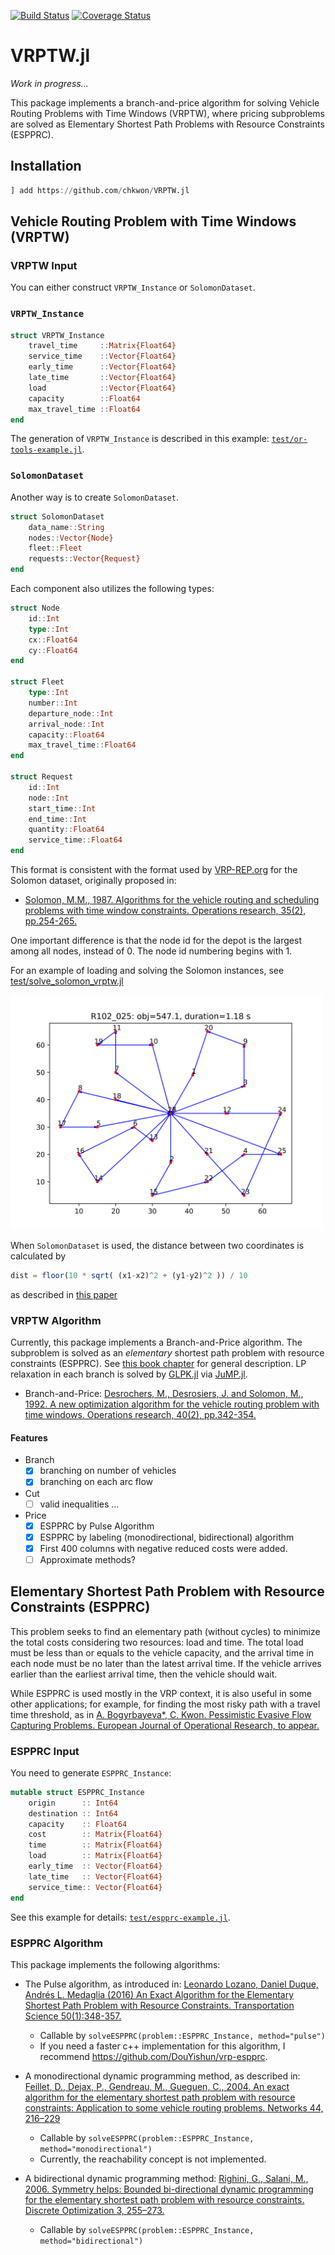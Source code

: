 [![Build Status](https://travis-ci.org/chkwon/VRPTW.jl.svg?branch=master)](https://travis-ci.org/chkwon/VRPTW.jl)
[![Coverage Status](https://coveralls.io/repos/github/chkwon/VRPTW.jl/badge.svg?branch=master)](https://coveralls.io/github/chkwon/VRPTW.jl?branch=master)

# VRPTW.jl

*Work in progress...*

This package implements a branch-and-price algorithm for solving Vehicle Routing Problems with Time Windows (VRPTW), where pricing subproblems are solved as Elementary Shortest Path Problems with Resource Constraints (ESPPRC).


## Installation

```julia
] add https://github.com/chkwon/VRPTW.jl
```


## Vehicle Routing Problem with Time Windows (VRPTW)

### VRPTW Input 

You can either construct `VRPTW_Instance` or `SolomonDataset`.

### `VRPTW_Instance`

```julia
struct VRPTW_Instance
    travel_time     ::Matrix{Float64}
    service_time    ::Vector{Float64}
    early_time      ::Vector{Float64}
    late_time       ::Vector{Float64}
    load            ::Vector{Float64}
    capacity        ::Float64
    max_travel_time ::Float64
end
```
The generation of `VRPTW_Instance` is described in this example: [`test/or-tools-example.jl`](https://github.com/chkwon/VRPTW.jl/blob/master/test/or-tools-example.jl).

### `SolomonDataset`

Another way is to create `SolomonDataset`.
```julia
struct SolomonDataset
    data_name::String
    nodes::Vector{Node}
    fleet::Fleet
    requests::Vector{Request}
end
```
Each component also utilizes the following types:
```julia
struct Node
    id::Int
    type::Int
    cx::Float64
    cy::Float64
end

struct Fleet 
    type::Int
    number::Int
    departure_node::Int
    arrival_node::Int
    capacity::Float64
    max_travel_time::Float64
end

struct Request
    id::Int
    node::Int
    start_time::Int
    end_time::Int
    quantity::Float64
    service_time::Float64
end
```

This format is consistent with the format used by [VRP-REP.org](http://www.vrp-rep.org/search.html?slug=solomon) for the Solomon dataset, originally proposed in:

- [Solomon, M.M., 1987. Algorithms for the vehicle routing and scheduling problems with time window constraints. Operations research, 35(2), pp.254-265.](https://doi.org/10.1287/opre.35.2.254)

One important difference is that the node id for the depot is the largest among all nodes, instead of 0. The node id numbering begins with 1.

For an example of loading and solving the Solomon instances, see [test/solve_solomon_vrptw.jl](https://github.com/chkwon/VRPTW.jl/blob/master/test/solve_solomon_vrptw.jl) 

<img src="https://github.com/chkwon/VRPTW.jl/raw/master/R102_025.png" width=500>


When `SolomonDataset` is used, the distance between two coordinates is calculated by
```julia
dist = floor(10 * sqrt( (x1-x2)^2 + (y1-y2)^2 )) / 10
```
as described in [this paper](https://doi.org/10.1287/trsc.33.1.101)




### VRPTW Algorithm 

Currently, this package implements a Branch-and-Price algorithm. The subproblem is solved as an *elementary* shortest path problem with resource constraints (ESPPRC). See [this book chapter](https://epubs.siam.org/doi/10.1137/1.9781611973594.ch5) for general description. LP relaxation in each branch is solved by [GLPK.jl](https://github.com/jump-dev/GLPK.jl) via [JuMP.jl](https://github.com/jump-dev/JuMP.jl). 

- Branch-and-Price: [Desrochers, M., Desrosiers, J. and Solomon, M., 1992. A new optimization algorithm for the vehicle routing problem with time windows. Operations research, 40(2), pp.342-354.](https://doi.org/10.1287/opre.40.2.342)

#### Features
* Branch
  - [x] branching on number of vehicles
  - [x] branching on each arc flow

* Cut
  - [ ] valid inequalities ... 

* Price
  - [x] ESPPRC by Pulse Algorithm
  - [x] ESPPRC by labeling (monodirectional, bidirectional) algorithm
  - [x] First 400 columns with negative reduced costs were added. 
  - [ ] Approximate methods? 

## Elementary Shortest Path Problem with Resource Constraints (ESPPRC)

This problem seeks to find an elementary path (without cycles) to minimize the total costs considering two resources: load and time. The total load must be less than or equals to the vehicle capacity, and the arrival time in each node must be no later than the latest arrival time. If the vehicle arrives earlier than the earliest arrival time, then the vehicle should wait.

While ESPPRC is used mostly in the VRP context, it is also useful in some other applications; for example, for finding the most risky path with a travel time threshold, as in [A. Bogyrbayeva*, C. Kwon. Pessimistic Evasive Flow Capturing Problems. European Journal of Operational Research, to appear.](https://www.chkwon.net/papers/bogyrbayeva_pessimistic.pdf)

### ESPPRC Input 

You need to generate `ESPPRC_Instance`:
```julia
mutable struct ESPPRC_Instance
    origin      :: Int64
    destination :: Int64
    capacity    :: Float64
    cost        :: Matrix{Float64}
    time        :: Matrix{Float64}
    load        :: Matrix{Float64}
    early_time  :: Vector{Float64}
    late_time   :: Vector{Float64}
    service_time:: Vector{Float64}
end
```

See this example for details: [`test/espprc-example.jl`](https://github.com/chkwon/VRPTW.jl/blob/master/test/espprc-example.jl).

### ESPPRC Algorithm

This package implements the following algorithms:

- The Pulse algorithm, as introduced in: [Leonardo Lozano, Daniel Duque, Andrés L. Medaglia (2016) An Exact Algorithm for the Elementary Shortest Path Problem with Resource Constraints. Transportation Science 50(1):348-357.](https://doi.org/10.1287/trsc.2014.0582)

  - Callable by `solveESPPRC(problem::ESPPRC_Instance, method="pulse")`
  - If you need a faster c++ implementation for this algorithm, I recommend https://github.com/DouYishun/vrp-espprc.

- A monodirectional dynamic programming method, as described in: [Feillet, D., Dejax, P., Gendreau, M., Gueguen, C., 2004. An exact algorithm for the elementary shortest path problem with resource constraints: Application to some vehicle routing problems. Networks 44, 216–229](https://doi.org/10.1002/net.20033)
  - Callable by `solveESPPRC(problem::ESPPRC_Instance, method="monodirectional")`
  - Currently, the reachability concept is not implemented.

- A bidirectional dynamic programming method: [Righini, G., Salani, M., 2006. Symmetry helps: Bounded bi-directional dynamic programming for the elementary shortest path problem with resource constraints. Discrete Optimization 3, 255–273.](https://doi.org/10.1016/j.disopt.2006.05.007)
  - Callable by `solveESPPRC(problem::ESPPRC_Instance, method="bidirectional")`

